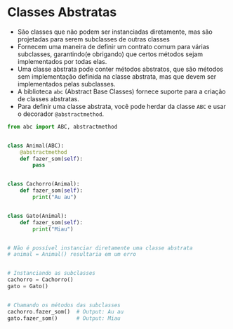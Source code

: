 # Classes Abstratas


- São classes que não podem ser instanciadas diretamente, mas são projetadas  para serem subclasses de outras classes
- Fornecem uma maneira de definir um contrato comum para várias subclasses,  garantindo(e obrigando) que certos métodos sejam implementados por todas elas.
- Uma classe abstrata pode conter métodos abstratos, que são métodos sem  implementação definida na classe abstrata, mas que devem ser implementados  pelas subclasses.
- A biblioteca ``abc`` (Abstract Base Classes) fornece suporte para a criação de classes abstratas. 
- Para definir uma classe abstrata, você pode herdar da classe ``ABC`` e usar o  decorador ``@abstractmethod``.


```python
from abc import ABC, abstractmethod


class Animal(ABC):
    @abstractmethod
    def fazer_som(self):
        pass


class Cachorro(Animal):
    def fazer_som(self):
        print("Au au")


class Gato(Animal):
    def fazer_som(self):
        print("Miau")


# Não é possível instanciar diretamente uma classe abstrata
# animal = Animal() resultaria em um erro


# Instanciando as subclasses
cachorro = Cachorro()
gato = Gato()


# Chamando os métodos das subclasses
cachorro.fazer_som()  # Output: Au au
gato.fazer_som()      # Output: Miau
```
